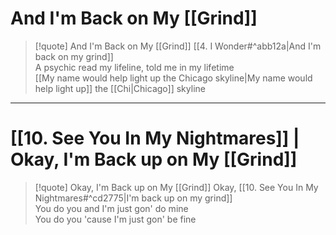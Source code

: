 # And I'm Back on My [[Grind]]

> [!quote] And I'm Back on My [[Grind]]
[[4. I Wonder#^abb12a|And I'm back on my grind]]  
A psychic read my lifeline, told me in my lifetime  
[[My name would help light up the Chicago skyline|My name would help light up]] the [[Chi|Chicago]] skyline

---

# [[10.  See You In My Nightmares]] | Okay, I'm Back up on My [[Grind]]

> [!quote] Okay, I'm Back up on My [[Grind]]
Okay, [[10.  See You In My Nightmares#^cd2775|I'm back up on my grind]]  
You do you and I'm just gon' do mine  
You do you 'cause I'm just gon' be fine
